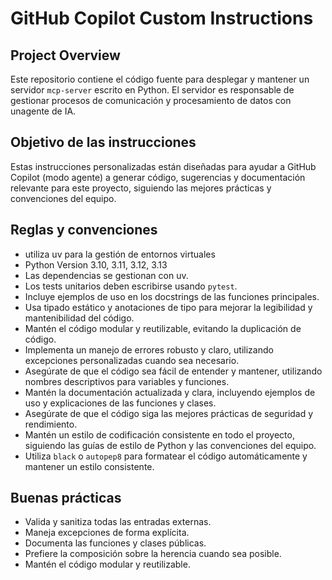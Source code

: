 # GitHub Copilot Custom Instructions

## Project Overview

Este repositorio contiene el código fuente para desplegar y mantener un servidor `mcp-server` escrito en Python. El servidor es responsable de gestionar procesos de comunicación y procesamiento de datos con unagente de IA.

## Objetivo de las instrucciones

Estas instrucciones personalizadas están diseñadas para ayudar a GitHub Copilot (modo agente) a generar código, sugerencias y documentación relevante para este proyecto, siguiendo las mejores prácticas y convenciones del equipo.

## Reglas y convenciones

- utiliza uv para la gestión de entornos virtuales
- Python Version 3.10, 3.11, 3.12, 3.13
- Las dependencias se gestionan con uv.
- Los tests unitarios deben escribirse usando `pytest`.
- Incluye ejemplos de uso en los docstrings de las funciones principales.
- Usa tipado estático y anotaciones de tipo para mejorar la legibilidad y mantenibilidad del código.
- Mantén el código modular y reutilizable, evitando la duplicación de código.
- Implementa un manejo de errores robusto y claro, utilizando excepciones personalizadas cuando sea necesario.
- Asegúrate de que el código sea fácil de entender y mantener, utilizando nombres descriptivos para variables y funciones.
- Mantén la documentación actualizada y clara, incluyendo ejemplos de uso y explicaciones de las funciones y clases.
- Asegúrate de que el código siga las mejores prácticas de seguridad y rendimiento.
- Mantén un estilo de codificación consistente en todo el proyecto, siguiendo las guías de estilo de Python y las convenciones del equipo.
- Utiliza `black` o `autopep8` para formatear el código automáticamente y mantener un estilo consistente.
                             
## Buenas prácticas

- Valida y sanitiza todas las entradas externas.
- Maneja excepciones de forma explícita.
- Documenta las funciones y clases públicas.
- Prefiere la composición sobre la herencia cuando sea posible.
- Mantén el código modular y reutilizable.







